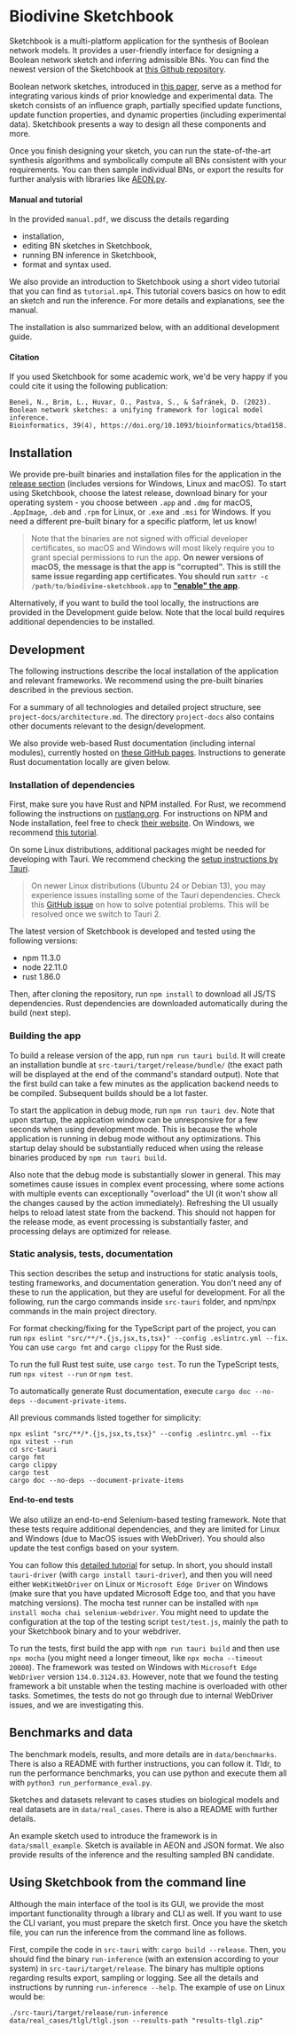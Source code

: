 # Biodivine Sketchbook

Sketchbook is a multi-platform application for the synthesis of Boolean network models.
It provides a user-friendly interface for designing a Boolean network sketch and inferring admissible BNs.
You can find the newest version of the Sketchbook at [this Github repository](https://github.com/sybila/biodivine-sketchbook).

Boolean network sketches, introduced in [this paper](https://doi.org/10.1093/bioinformatics/btad158), serve as a method for integrating various kinds of prior knowledge and experimental data. The sketch consists of an influence graph, partially specified update functions, update function properties, and dynamic properties (including experimental data). 
Sketchbook presents a way to design all these components and more.

Once you finish designing your sketch, you can run the state-of-the-art synthesis algorithms and symbolically compute all BNs consistent with your requirements. You can then sample individual BNs, or export the results for further analysis with libraries like [AEON.py](https://pypi.org/project/biodivine-aeon/).

#### Manual and tutorial

In the provided `manual.pdf`, we discuss the details regarding
- installation,
- editing BN sketches in Sketchbook,
- running BN inference in Sketchbook,
- format and syntax used.

We also provide an introduction to Sketchbook using a short video tutorial that you can find as `tutorial.mp4`.
This tutorial covers basics on how to edit an sketch and run the inference.
For more details and explanations, see the manual.

The installation is also summarized below, with an additional development guide.

#### Citation

If you used Sketchbook for some academic work, we'd be very happy if you could cite it using the following publication:

```
Beneš, N., Brim, L., Huvar, O., Pastva, S., & Šafránek, D. (2023). 
Boolean network sketches: a unifying framework for logical model inference.
Bioinformatics, 39(4), https://doi.org/10.1093/bioinformatics/btad158.
```

## Installation

We provide pre-built binaries and installation files for the application in the [release section](https://github.com/sybila/biodivine-sketchbook/releases) (includes versions for Windows, Linux and macOS). 
To start using Sketchbook, choose the latest release, download binary for your operating system - you choose between `.app` and `.dmg` for macOS, `.AppImage`, `.deb` and `.rpm` for Linux, or `.exe` and `.msi` for Windows.
If you need a different pre-built binary for a specific platform, let us know!

> Note that the binaries are not signed with official developer certificates, so macOS and Windows will most likely require you to grant special permissions to run the app. **On newer versions of macOS, the message is that the app is "corrupted". This is still the same issue regarding app certificates. You should run `xattr -c /path/to/biodivine-sketchbook.app` to ["enable" the app](https://discussions.apple.com/thread/253714860?sortBy=rank).**

Alternatively, if you want to build the tool locally, the instructions are provided in the Development guide below. Note that the local build requires additional dependencies to be installed.

## Development

The following instructions describe the local installation of the application and relevant frameworks. We recommend using the pre-built binaries described in the previous section.

For a summary of all technologies and detailed project structure, see `project-docs/architecture.md`. The directory `project-docs` also contains other documents relevant to the design/development.

We also provide web-based Rust documentation (including internal modules), currently hosted on [these GitHub pages](https://ondrej33.github.io/biodivine_sketchbook/). Instructions to generate Rust documentation locally are given below.


### Installation of dependencies

First, make sure you have Rust and NPM installed. For Rust, we recommend following the instructions on [rustlang.org](https://www.rust-lang.org/learn/get-started). For instructions on NPM and Node installation, feel free to check [their website](https://docs.npmjs.com/downloading-and-installing-node-js-and-npm). On Windows, we recommend [this tutorial](https://learn.microsoft.com/en-us/windows/dev-environment/javascript/nodejs-on-windows).

On some Linux distributions, additional packages might be needed for developing with Tauri. We recommend checking the [setup instructions by Tauri](https://v1.tauri.app/v1/guides/getting-started/prerequisites/).

> On newer Linux distributions (Ubuntu 24 or Debian 13), you may experience issues installing some of the Tauri dependencies. Check this [GitHub issue](https://github.com/tauri-apps/tauri/issues/9662) on how to solve potential problems. This will be resolved once we switch to Tauri 2.

The latest version of Sketchbook is developed and tested using the following versions:
- npm 11.3.0 
- node 22.11.0
- rust 1.86.0

Then, after cloning the repository, run `npm install` to download all JS/TS dependencies. Rust dependencies are downloaded automatically during the build (next step).

### Building the app

To build a release version of the app, run `npm run tauri build`. It will create an installation bundle at `src-tauri/target/release/bundle/` (the exact path will be displayed at the end of the command's standard output). Note that the first build can take a few minutes as the application backend needs to be compiled. Subsequent builds should be a lot faster. 

To start the application in debug mode, run `npm run tauri dev`. Note that upon startup, the application window can be unresponsive for a few seconds when using development mode. This is because the whole application is running in debug mode without any optimizations. This startup delay should be substantially reduced when using the release binaries produced by `npm run tauri build`.

Also note that the debug mode is substantially slower in general. This may sometimes cause issues in complex event processing, where some actions with multiple events can exceptionally "overload" the UI (it won't show all the changes caused by the action immediately). Refreshing the UI usually helps to reload latest state from the backend. This should not happen for the release mode, as event processing is substantially faster, and processing delays are optimized for release.

### Static analysis, tests, documentation

This section describes the setup and instructions for static analysis tools, testing frameworks, and documentation generation. You don't need any of these to run the application, but they are useful for development. For all the following, run the cargo commands inside `src-tauri` folder, and npm/npx commands in the main project directory.

For format checking/fixing for the TypeScript part of the project, you can run `npx eslint "src/**/*.{js,jsx,ts,tsx}" --config .eslintrc.yml --fix`. You can use `cargo fmt` and `cargo clippy` for the Rust side.

To run the full Rust test suite, use `cargo test`. To run the TypeScript tests, run `npx vitest --run` or `npm test`.

To automatically generate Rust documentation, execute `cargo doc --no-deps --document-private-items`.

All previous commands listed together for simplicity:
```
npx eslint "src/**/*.{js,jsx,ts,tsx}" --config .eslintrc.yml --fix
npx vitest --run
cd src-tauri
cargo fmt
cargo clippy
cargo test
cargo doc --no-deps --document-private-items
```

#### End-to-end tests
We also utilize an end-to-end Selenium-based testing framework. Note that these tests require additional dependencies, and they are limited for Linux and Windows (due to MacOS issues with WebDriver). You should also update the test configs based on your system.

You can follow this [detailed tutorial](https://jonaskruckenberg.github.io/tauri-docs-wip/development/testing.html) for setup. In short, you should install `tauri-driver` (with `cargo install tauri-driver`), and then you will need either `WebKitWebDriver` on Linux or `Microsoft Edge Driver` on Windows (make sure that you have updated Microsoft Edge too, and that you have matching versions). The mocha test runner can be installed with `npm install mocha chai selenium-webdriver`. You might need to update the configuration at the top of the testing script `test/test.js`, mainly the path to your Sketchbook binary and to your webdriver.

To run the tests, first build the app with `npm run tauri build` and then use `npx mocha` (you might need a longer timeout, like `npx mocha --timeout 20000`).
The framework was tested on Windows with `Microsoft Edge WebDriver` version `134.0.3124.83`.
However, note that we found the testing framework a bit unstable when the testing machine is overloaded with other tasks. Sometimes, the tests do not go through due to internal WebDriver issues, and we are investigating this.

## Benchmarks and data

The benchmark models, results, and more details are in `data/benchmarks`. 
There is also a README with further instructions, you can follow it.
Tldr, to run the performance benchmarks, you can use python and execute them all with `python3 run_performance_eval.py`.

Sketches and datasets relevant to cases studies on biological models and real datasets are in `data/real_cases`. There is also a README with further details.

An example sketch used to introduce the framework is in `data/small_example`. Sketch is available in AEON and JSON format. We also provide results of the inference and the resulting sampled BN candidate.

## Using Sketchbook from the command line

Although the main interface of the tool is its GUI, we provide the most important functionality through a library and CLI as well. If you want to use the CLI variant, you must prepare the sketch first. Once you have the sketch file, you can run the inference from the command line as follows.

First, compile the code in `src-tauri` with: `cargo build --release`.
Then, you should find the binary `run-inference` (with an extension according to your system) in `src-tauri/target/release`. The binary has multiple options regarding results export, sampling or logging. See all the details and instructions by running `run-inference --help`. The example of use on Linux would be:

```
./src-tauri/target/release/run-inference data/real_cases/tlgl/tlgl.json --results-path "results-tlgl.zip"
```
